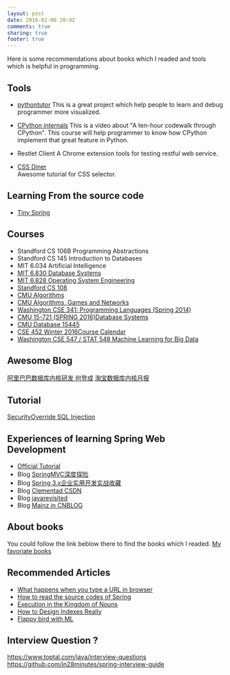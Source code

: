 ```yaml
---
layout: post
date: 2016-02-06 20:42
comments: true
sharing: true
footer: true
---
```


Here is some recommendations about books which I readed and tools which is helpful in programming.

## Tools

* [pythontutor](http://pythontutor.com)
This is a great project which help people to learn and debug programmer more visualized.

* [CPython internals](https://www.youtube.com/playlist?list=PLzV58Zm8FuBL6OAv1Yu6AwXZrnsFbbR0S)
This is a video about "A ten-hour codewalk through CPython". This course will help programmer to know how CPython implement that great feature in Python.

* Restlet Client
A Chrome extension tools for testing restful web service.

* [CSS Diner](https://flukeout.github.io/)  
Awesome tutorial for CSS selector.  


## Learning From the source code

* [Tiny Spring](https://github.com/code4craft/tiny-spring)

## Courses

* Standford CS 106B Programming Abstractions
* Standford CS 145 Introduction to Databases
* MIT 6.034 Artificial Intelligence
* [MIT 6.830 Database Systems](http://db.csail.mit.edu/6.830/)
* [MIT 6.828 Operating System Engineering](https://ocw.mit.edu/courses/electrical-engineering-and-computer-science/6-828-operating-system-engineering-fall-2012/)
* [Standford CS 108](http://web.stanford.edu/class/archive/cs/cs108/cs108.1092/)
* [CMU Algorithms](http://www.cs.cmu.edu/~15451/)
* [CMU Algorithms, Games and Networks](http://www.cs.cmu.edu/~arielpro/15896/index.html)
* [Washington CSE 341: Programming Languages (Spring 2014)](http://courses.cs.washington.edu/courses/cse341/14sp/)
* [CMU 15-721 (SPRING 2016)Database Systems](http://15721.courses.cs.cmu.edu/spring2016/)
* [CMU Database 15445](http://15445.courses.cs.cmu.edu/fall2017/assignments.html)
* [CSE 452 Winter 2016Course Calendar](http://courses.cs.washington.edu/courses/cse452/16wi/calendar/calendar.html)
* [Washington CSE 547 / STAT 548 Machine Learning for Big Data](https://courses.cs.washington.edu/courses/cse547/15sp/homework.html)

## Awesome Blog

[阿里巴巴数据库内核研发 何登成](http://hedengcheng.com/)
[淘宝数据库内核月报](http://mysql.taobao.org/monthly/)

## Tutorial
[SecurityOverride SQL Injection](http://securityidiots.com/Web-Pentest/SQL-Injection/Part-1-Basic-of-SQL-for-SQLi.html)

## Experiences of learning Spring Web Development

* [Official Tutorial](https://spring.io/guides)
* Blog [SpringMVC深度探险](http://www.iteye.com/blogs/subjects/springmvc-explore)
* Blog [Spring 3.x企业实用开发实战收藏
](http://www.iteye.com/blogs/subjects/Spring_3)
* Blog [Clementad CSDN](http://blog.csdn.net/clementad)
* Blog [javarevisited](http://javarevisited.blogspot.jp/)
* Blog [Mainz in CNBLOG](http://www.cnblogs.com/Mainz)

## About books
  
You could follow the link beblow there to find the books which I readed.
[My favoriate books](http://www.douban.com/people/EOF)
  
  
## Recommended Articles 

* [What happens when you type a URL in browser](http://edusagar.com/articles/view/70/What-happens-when-you-type-a-URL-in-browser)
* [How to read the source codes of Spring](http://www.cnblogs.com/xing901022/p/4178963.html)
* [Execution in the Kingdom of Nouns](https://www.eecis.udel.edu/~decker/courses/280f07/paper/KingJava.pdf) 
* [How to Design Indexes Really](https://www.percona.com/live/mysql-conference-2013/sites/default/files/slides/How%20to%20Design%20Indexes%20Really_0.pdf)
* [Flappy bird with ML](https://www.zhihu.com/people/jasonleaster/activities)

## Interview Question ?
https://www.toptal.com/java/interview-questions
https://github.com/in28minutes/spring-interview-guide
